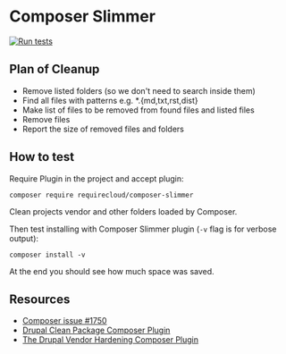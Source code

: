 # Composer Slimmer

[![Run tests](https://github.com/druidfi/composer-slimmer/actions/workflows/tests.yml/badge.svg)](https://github.com/druidfi/composer-slimmer/actions/workflows/tests.yml)

## Plan of Cleanup

- Remove listed folders (so we don't need to search inside them)
- Find all files with patterns e.g. *.{md,txt,rst,dist}
- Make list of files to be removed from found files and listed files
- Remove files
- Report the size of removed files and folders

## How to test

Require Plugin in the project and accept plugin:

```console
composer require requirecloud/composer-slimmer
```

Clean projects vendor and other folders loaded by Composer.

Then test installing with Composer Slimmer plugin (`-v` flag is for verbose output):

```console
composer install -v
```

At the end you should see how much space was saved.

## Resources

- [Composer issue #1750](https://github.com/composer/composer/issues/1750)
- [Drupal Clean Package Composer Plugin](https://www.drupal.org/project/clean_package)
- [The Drupal Vendor Hardening Composer Plugin](https://github.com/drupal/core-vendor-hardening)
